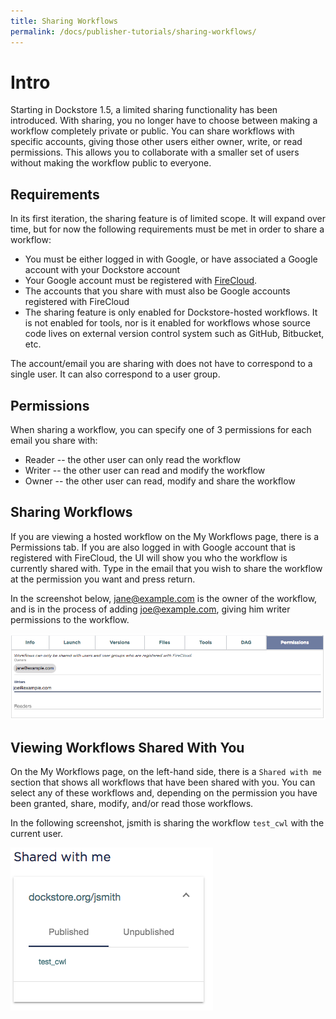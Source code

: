 ```yaml
---
title: Sharing Workflows
permalink: /docs/publisher-tutorials/sharing-workflows/
---
```


# Intro

Starting in Dockstore 1.5, a limited sharing functionality has been introduced. With sharing,
you no longer have to choose between making a workflow completely private or public.
You can share workflows with specific accounts, giving those other users either owner,
write, or read permissions. This allows you to collaborate with a smaller set of users
without making the workflow public to everyone.

## Requirements

In its first iteration, the sharing feature is of limited scope. It will expand over time,
but for now the following requirements must be met in order to share a workflow:

* You must be either logged in with Google, or have associated a Google account with
your Dockstore account
* Your Google account must be registered with [FireCloud](https://portal.firecloud.org/).
* The accounts that you share with must also be Google accounts registered with FireCloud
* The sharing feature is only enabled for Dockstore-hosted workflows. It is not enabled
for tools, nor is it enabled for workflows whose source code lives on external version
control system such as GitHub, Bitbucket, etc.

The account/email you are sharing with does not have to correspond to a single user. It
can also correspond to a user group.

## Permissions

When sharing a workflow, you can specify one of 3 permissions for each email
you share with:

* Reader -- the other user can only read the workflow
* Writer -- the other user can read and modify the workflow
* Owner -- the other user can read, modify and share the workflow

## Sharing Workflows

If you are viewing a hosted workflow on the My Workflows page, there is a Permissions tab.
If you are also logged in with Google account that is registered with FireCloud, the
UI will show you who the workflow is currently shared with. Type in the email
that you wish to share the workflow at the permission you want and press return.

In the screenshot below, jane@example.com is the owner of the workflow, and is
in the process of adding joe@example.com, giving him writer permissions to the workflow.

![Build Trigger](/assets/images/docs/workflow-sharing.png)

## Viewing Workflows Shared With You

On the My Workflows page, on the left-hand side, there is a `Shared with me` section
that shows all workflows that have been shared with you. You can select any of these 
workflows and, depending on the permission you have been granted, share, modify, and/or
read those workflows.

In the following screenshot, jsmith is sharing the workflow `test_cwl` with the
current user.

![Build Trigger](/assets/images/docs/shared-with.png)



 

